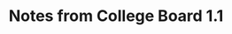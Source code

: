 ---
toc: true
layout: post
description: Week 7
categories: [Week 7]
title: Notes from College Board 1.1
comments: true
--- 